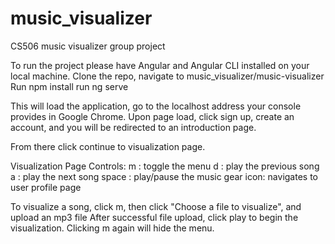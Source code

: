 # music_visualizer
CS506 music visualizer group project

To run the project please have Angular and Angular CLI installed on your local machine.
Clone the repo, navigate to music_visualizer/music-visualizer
Run npm install
run ng serve

This will load the application, go to the localhost address your console provides in Google Chrome.
Upon page load, click sign up, create an account, and you will be redirected to an introduction page.

From there click continue to visualization page.

Visualization Page Controls:
m : toggle the menu
d : play the previous song
a : play the next song
space : play/pause the music
gear icon: navigates to user profile page

To visualize a song, click m, then click "Choose a file to visualize", and upload an mp3 file
After successful file upload, click play to begin the visualization. 
Clicking m again will hide the menu. 
